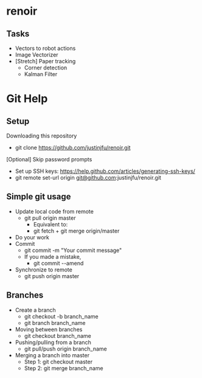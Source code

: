 renoir
======

Tasks
------
* Vectors to robot actions
* Image Vectorizer
* [Stretch] Paper tracking
  * Corner detection
  * Kalman Filter


Git Help
======

Setup
----------------
Downloading this repository
  * git clone https://github.com/justinjfu/renoir.git
  
[Optional] Skip password prompts
  * Set up SSH keys: https://help.github.com/articles/generating-ssh-keys/
  * git remote set-url origin git@github.com:justinjfu/renoir.git

Simple git usage
----------------
  * Update local code from remote
    * git pull origin master
      * Equivalent to:
      * git fetch + git merge origin/master
  * Do your work
  * Commit
    * git commit -m "Your commit message"
    * If you made a mistake,
      * git commit --amend
  * Synchronize to remote
    * git push origin master

Branches
----------
  * Create a branch
    * git checkout -b branch_name
    * git branch branch_name
  * Moving between branches
    * git checkout branch_name
  * Pushing/pulling from a branch
    * git pull/push origin branch_name
  * Merging a branch into master
    * Step 1: git checkout master
    * Step 2: git merge branch_name
